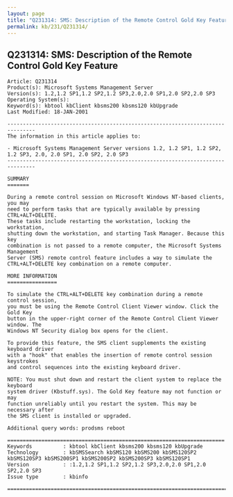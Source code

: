 ```yaml
---
layout: page
title: "Q231314: SMS: Description of the Remote Control Gold Key Feature"
permalink: kb/231/Q231314/
---
```


## Q231314: SMS: Description of the Remote Control Gold Key Feature

	Article: Q231314
	Product(s): Microsoft Systems Management Server
	Version(s): 1.2,1.2 SP1,1.2 SP2,1.2 SP3,2.0,2.0 SP1,2.0 SP2,2.0 SP3
	Operating System(s): 
	Keyword(s): kbtool kbClient kbsms200 kbsms120 kbUpgrade
	Last Modified: 18-JAN-2001
	
	-------------------------------------------------------------------------------
	The information in this article applies to:
	
	- Microsoft Systems Management Server versions 1.2, 1.2 SP1, 1.2 SP2, 1.2 SP3, 2.0, 2.0 SP1, 2.0 SP2, 2.0 SP3 
	-------------------------------------------------------------------------------
	
	SUMMARY
	=======
	
	During a remote control session on Microsoft Windows NT-based clients, you may
	need to perform tasks that are typically available by pressing CTRL+ALT+DELETE.
	These tasks include restarting the workstation, locking the workstation,
	shutting down the workstation, and starting Task Manager. Because this key
	combination is not passed to a remote computer, the Microsoft Systems Management
	Server (SMS) remote control feature includes a way to simulate the
	CTRL+ALT+DELETE key combination on a remote computer.
	
	MORE INFORMATION
	================
	
	To simulate the CTRL+ALT+DELETE key combination during a remote control session,
	you must be using the Remote Control Client Viewer window. Click the Gold Key
	button in the upper-right corner of the Remote Control Client Viewer window. The
	Windows NT Security dialog box opens for the client.
	
	To provide this feature, the SMS client supplements the existing keyboard driver
	with a "hook" that enables the insertion of remote control session keystrokes
	and control sequences into the existing keyboard driver.
	
	NOTE: You must shut down and restart the client system to replace the keyboard
	system driver (Kbstuff.sys). The Gold Key feature may not function or may
	function unreliably until you restart the system. This may be necessary after
	the SMS client is installed or upgraded.
	
	Additional query words: prodsms reboot
	
	======================================================================
	Keywords          : kbtool kbClient kbsms200 kbsms120 kbUpgrade 
	Technology        : kbSMSSearch kbSMS120 kbSMS200 kbSMS120SP2 kbSMS120SP3 kbSMS200SP1 kbSMS200SP2 kbSMS200SP3 kbSMS120SP1
	Version           : :1.2,1.2 SP1,1.2 SP2,1.2 SP3,2.0,2.0 SP1,2.0 SP2,2.0 SP3
	Issue type        : kbinfo
	
	=============================================================================
	
